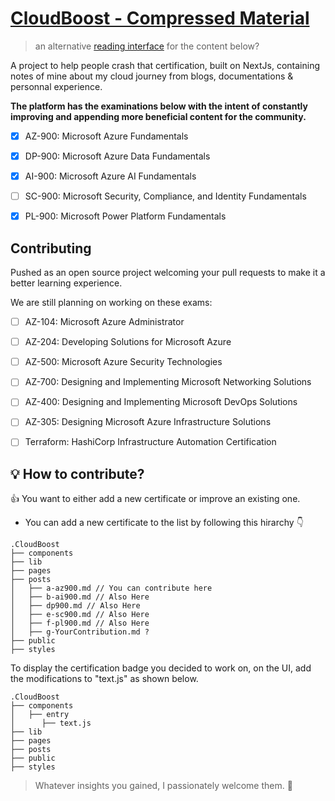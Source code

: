 # [CloudBoost - Compressed Material](https://cloud.itzyahya.tech)
> an alternative [reading interface](https://y4hya4.github.io/CloudBoost/) for the content below?

 A project to help people crash that certification, built on NextJs, containing notes of mine about my cloud journey from blogs, documentations & personnal experience.
 
 **The platform has the examinations below with the intent of constantly improving and appending more beneficial content for the community.**
 - [x] AZ-900: Microsoft Azure Fundamentals 
 - [x] DP-900: Microsoft Azure Data Fundamentals 
 - [x] AI-900: Microsoft Azure AI Fundamentals 
 - [ ] SC-900: Microsoft Security, Compliance, and Identity Fundamentals 
 - [x] PL-900: Microsoft Power Platform Fundamentals 


## Contributing
Pushed as an open source project welcoming your pull requests to make it a better learning experience.

We are still planning on working on these exams:
 - [ ] AZ-104: Microsoft Azure Administrator 
 - [ ] AZ-204: Developing Solutions for Microsoft Azure 
 - [ ] AZ-500: Microsoft Azure Security Technologies  
 - [ ] AZ-700: Designing and Implementing Microsoft Networking Solutions
 - [ ] AZ-400: Designing and Implementing Microsoft DevOps Solutions 
 - [ ] AZ-305: Designing Microsoft Azure Infrastructure Solutions 
 - [ ] Terraform: HashiCorp Infrastructure Automation Certification 


##  :bulb: How to contribute?
👍 You want to either add a new certificate or improve an existing one. 
- You can add a new certificate to the list by following this hirarchy 👇

 
``` 
.CloudBoost
├── components
├── lib
├── pages
├── posts
│   ├── a-az900.md // You can contribute here
│   ├── b-ai900.md // Also Here
│   ├── dp900.md // Also Here
│   ├── e-sc900.md // Also Here
│   ├── f-pl900.md // Also Here
│   ├── g-YourContribution.md ?
├── public
├── styles
```

To display the certification badge you decided to work on, on the UI, add the modifications to "text.js" as shown below.
``` 
.CloudBoost
├── components
│   ├── entry
│      ├── text.js
├── lib
├── pages
├── posts
├── public
├── styles
```

> Whatever insights you gained, I passionately welcome them. :tada:




